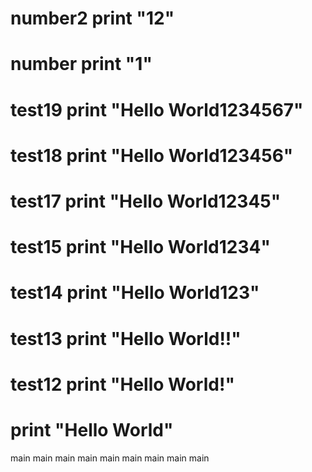 number2
print "12"
=======
number
print "1"
=======
test19
print "Hello World1234567"
=======
 test18
print "Hello World123456"
=======
 test17
print "Hello World12345"
=======
 test15
print "Hello World1234"
=======
 test14
print "Hello World123"
=======
test13
print "Hello World!!"
=======
 test12
print "Hello World!"
=======

print "Hello World"
=======


 main
 main
 main
main
main
 main
 main
main
 main
